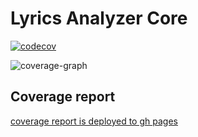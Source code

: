 # Lyrics Analyzer Core

[![codecov](https://codecov.io/github/4350pChris/lyrics-analyzer-core/branch/main/graph/badge.svg?token=P690FL0K43)](https://codecov.io/github/4350pChris/lyrics-analyzer-core)

![coverage-graph](https://codecov.io/github/4350pChris/lyrics-analyzer-core/branch/main/graphs/sunburst.svg?token=P690FL0K43)

## Coverage report

[coverage report is deployed to gh pages](https://4350pchris.github.io/lyrics-analyzer-core/)
